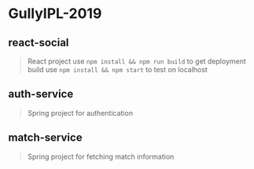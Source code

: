 # GullyIPL-2019

## react-social
> React project
use `npm install && npm run build` to get deployment build
use `npm install && npm start` to test on localhost

## auth-service
> Spring project for authentication

## match-service
> Spring project for fetching match information
